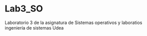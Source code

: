 # Lab3_SO
Laboratorio 3 de la asignatura de Sistemas operativos y laboratios ingeniería de sistemas Udea

